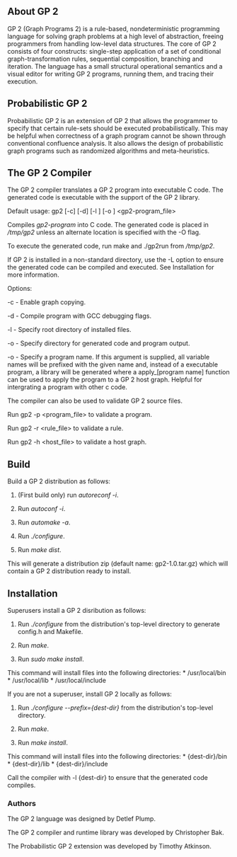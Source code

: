 
## About GP 2

GP 2 (Graph Programs 2) is a rule-based, nondeterministic programming language for solving graph problems at a high level of abstraction, freeing programmers from handling low-level data structures. The core of GP 2 consists of four constructs: single-step application of a set of conditional graph-transformation rules, sequential composition, branching and iteration. The language has a small structural operational semantics and a visual editor for writing GP 2 programs, running them, and tracing their execution.

## Probabilistic GP 2

Probabilistic GP 2 is an extension of GP 2 that allows the programmer to specify that certain rule-sets should be executed probabilistically. This may be helpful when correctness of a graph program cannot be shown through conventional confluence analysis. It also allows the design of probabilistic graph programs such as randomized algorithms and meta-heuristics.

## The GP 2 Compiler

The GP 2 compiler translates a GP 2 program into executable C code. The generated code is executable with the support of the GP 2 library.

Default usage: gp2 [-c] [-d] [-l <rootdir>] [-o <outdir>] <gp2-program_file>

Compiles _gp2-program_ into C code. The generated code is placed in _/tmp/gp2_ unless an alternate location is specified with the -O flag.

To execute the generated code, run make and ./gp2run <host-graph-file> from _/tmp/gp2_.

If GP 2 is installed in a non-standard directory, use the -L option to ensure the generated code can be compiled and executed. See Installation for more information.

Options:

-c - Enable graph copying.

-d - Compile program with GCC debugging flags.

-l - Specify root directory of installed files.

-o - Specify directory for generated code and program output.

-o - Specify a program name. If this argument is supplied, all variable names will be prefixed with the given name and, instead of a executable program, a library will be generated where a apply_[program name] function can be used to apply the program to a GP 2 host graph. Helpful for intergrating a program with other c code.

The compiler can also be used to validate GP 2 source files.

Run gp2 -p <program_file> to validate a program.

Run gp2 -r <rule_file> to validate a rule.

Run gp2 -h <host_file> to validate a host graph.


## Build

Build a GP 2 distribution as follows:

1. (First build only) run *autoreconf -i*.

2. Run *autoconf -i*.

3. Run *automake -a*.

4. Run *./configure*.

5. Run *make dist*.

This will generate a distribution zip (default name: gp2-1.0.tar.gz) which will contain a GP 2 distribution ready to install.

## Installation

Superusers install a GP 2 disribution as follows:

1.  Run *./configure* from the distribution's top-level directory to generate config.h and Makefile.

2.  Run *make*.

3.  Run *sudo make install*.

This command will install files into the following directories: * /usr/local/bin * /usr/local/lib * /usr/local/include

If you are not a superuser, install GP 2 locally as follows:

1.  Run *./configure --prefix={dest-dir}* from the distribution's top-level directory.

2.  Run *make*.

3.  Run *make install*.

This command will install files into the following directories: * {dest-dir}/bin * {dest-dir}/lib * {dest-dir}/include

Call the compiler with -l {dest-dir} to ensure that the generated code compiles.

### Authors

The GP 2 language was designed by Detlef Plump.

The GP 2 compiler and runtime library was developed by Christopher Bak.

The Probabilistic GP 2 extension was developed by Timothy Atkinson.
